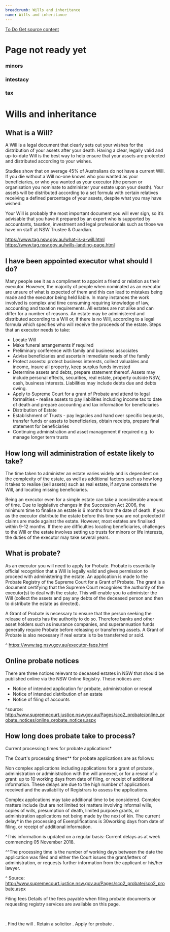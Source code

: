 ```yaml
---
breadcrumb: Wills and inheritance
name: Wills and inheritance
---
```


<a class="au-progress-indicator__link au-progress-indicator__link--todo" href="#url">
      <span class="au-progress-indicator__status">To Do</span>
      Get source content
    </a>
<!-- <a class="au-progress-indicator__link au-progress-indicator__link--todo" href="#url">
          <span class="au-progress-indicator__status">To Do</span>
          Language and structure edit
    </a>
<a class="au-progress-indicator__link au-progress-indicator__link--todo" href="#url">
          <span class="au-progress-indicator__status">To Do</span>
          Researcher review
    </a>
<a class="au-progress-indicator__link au-progress-indicator__link--todo" href="#url">
          <span class="au-progress-indicator__status">To Do</span>
          User testing
    </a>
<a class="au-progress-indicator__link au-progress-indicator__link--todo" href="#url">
              <span class="au-progress-indicator__status">To Do</span>
          Stakeholder review/pair writing
    </a>
<a class="au-progress-indicator__link au-progress-indicator__link--todo" href="#url">
              <span class="au-progress-indicator__status">To Do</span>
              Live
    </a>
-->

# Page not ready yet
### minors
### intestacy
### tax

# Wills and inheritance

##  What is a Will?

A Will is a legal document that clearly sets out your wishes for the distribution of your assets after your death. Having a clear, legally valid and up-to-date Will is the best way to help ensure that your assets are protected and distributed according to your wishes.

Studies show that on average 45% of Australians do not have a current Will. If you die without a Will no-one knows who you wanted as your beneficiaries, or who you wanted as your executor (the person or organisation you nominate to administer your estate upon your death). Your assets will be distributed according to a set formula with certain relatives receiving a defined percentage of your assets, despite what you may have wished.

Your Will is probably the most important document you will ever sign, so it’s advisable that you have it prepared by an expert who is supported by accountants, taxation, investment and legal professionals such as those we have on staff at NSW Trustee & Guardian.

https://www.tag.nsw.gov.au/what-is-a-will.html
https://www.tag.nsw.gov.au/wills-landing-page.html

## I have been appointed executor what should I do?
Many people see it as a compliment to appoint a friend or relation as their executor. However, the majority of people when nominated as an executor are unsure of what is expected of them and this can lead to mistakes being made and the executor being held liable. In many instances the work involved is complex and time consuming requiring knowledge of law, accounting and taxation requirements. All estates are not alike and can differ for a number of reasons. An estate may be administered and distributed according to a Will or, if there is no Will, according to a legal formula which specifies who will receive the proceeds of the estate.
Steps that an executor needs to take:

* Locate Will
* Make funeral arrangements if required
* Preliminary conference with family and business associates
* Advise beneficiaries and ascertain immediate needs of the family
* Protect assests: protect business interests, collect valuables and income, insure all property, keep surplus funds invested
* Determine assets and debts, prepare statement thereof. Assets may include personal effects, securities, real estate, property outside NSW, cash, business interests. Liabilities may include debts due and debts owing.
* Apply to Supreme Court for a grant of Probate and attend to legal formalities - realise assets to pay liabilities including income tax to date of death and prepare accounting and tax information for beneficiaries
* Distribution of Estate
* Establishment of Trusts - pay legacies and hand over specific bequests, transfer funds or assets to beneficiaries, obtain receipts, prepare final statement for beneficiaries
* Continuing administration and asset management if required e.g. to manage longer term trusts

## How long will administration of estate likely to take?
The time taken to administer an estate varies widely and is dependent on the complexity of the estate, as well as additional factors such as how long it takes to realise (sell assets) such as real estate, if anyone contests the Will, and locating missing beneficiaries.   

Being an executor even for a simple estate can take a considerable amount of time. Due to legislative changes in the Succession Act 2006, the minimum time to finalise an estate is 6 months from the date of death.  If you as the executor distribute the estate before this time you are not protected if claims are made against the estate. However, most estates are finalised within 9-12 months. If there are difficulties locating beneficiaries, challenges to the Will or the estate involves setting up trusts for minors or life interests, the duties of the executor may take several years.

## What is probate?
As an executor you will need to apply for Probate. Probate is essentially official recognition that a Will is legally valid and gives permission to proceed with administering the estate. An application is made to the Probate Registry of the Supreme Court for a Grant of Probate. The grant is a document certifying that the Supreme Court recognises the authority of the executor(s) to deal with the estate. This will enable you to administer the Will (collect the assets and pay any debts of the deceased person and then to distribute the estate as directed).

A Grant of Probate is necessary to ensure that the person seeking the release of assets has the authority to do so. Therefore banks and other asset holders such as insurance companies, and superannuation funds generally require Probate before releasing or transferring assets. A Grant of Probate is also necessary if real estate is to be transferred or sold.

^ https://www.tag.nsw.gov.au/executor-faqs.html

## Online probate notices
There are three notices relevant to deceased estates in NSW that should be published online via the NSW Online Registry.
These notices are:

* Notice of intended application for probate, administration or reseal
* Notice of intended distribution of an estate
* Notice of filing of accounts

^source: http://www.supremecourt.justice.nsw.gov.au/Pages/sco2_probate/online_probate_notices/online_probate_notices.aspx


## How long does probate take to process?

Curren​t processing times for probate applicat​​ions​​*

The Court's processing times** for probate applications are as follows:

Non complex applications including applications for a grant of probate, administration or administration with the will annexed, or for a reseal of a grant: up to 10 working days from date of filing, or receipt of additional information. These delays are due to the high number of applications received and the availability of Registrars to assess the applications.

Complex applications may take additional time to be considered. Complex matters include (but are not limited to) matters involving informal wills, copies of wills, presumption of death, limited purpose grants, or administration applications not being made by the next of kin.
The current delay* in the processing of Exemplifications is 30 ​working days from date of filing, or receipt of additional information.  

^This information is updated on a regular basis: ​​​Current delays as at week commencing 05 November 2018.​

^^The processing time is the number of working days between the date the application was filed and either the Court issues the grant/letters of administration, or requests further information from the applicant or his/her lawyer. ​

^ Source: http://www.supremecourt.justice.nsw.gov.au/Pages/sco2_probate/sco2_probate.aspx

Filing fees
Details of the fees payable when filing probate documents or requesting registry services are available on this page.

​​



. Find the will
. Retain a solicitor
. Apply for probate
.
